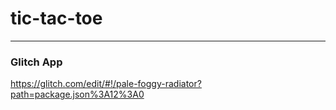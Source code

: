 
# tic-tac-toe
------------

### Glitch App
https://glitch.com/edit/#!/pale-foggy-radiator?path=package.json%3A12%3A0
 

